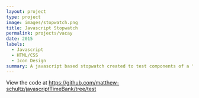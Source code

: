 ```yaml
---
layout: project
type: project
image: images/stopwatch.png
title: Javascript Stopwatch
permalink: projects/vacay
date: 2015
labels:
  - Javascript
  - HTML/CSS
  - Icon Design
summary: A javascript based stopwatch created to test components of a "time bank" application to facilitate productivity by "storing" and "spending" time.
---
```


View the code at https://github.com/matthew-schultz/javascriptTimeBank/tree/test
